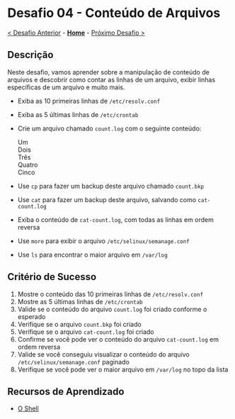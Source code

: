 # Desafio 04 - Conteúdo de Arquivos

[< Desafio Anterior](./Desafio-03.md) - **[Home](../README.md)** - [Próximo Desafio >](./Challenge-05.md)

## Descrição

Neste desafio, vamos aprender sobre a manipulação de conteúdo de arquivos e descobrir como contar as linhas de um arquivo, exibir linhas específicas de um arquivo e muito mais.

- Exiba as 10 primeiras linhas de `/etc/resolv.conf`
- Exiba as 5 últimas linhas de `/etc/crontab`
- Crie um arquivo chamado `count.log` com o seguinte conteúdo:

    Um<br>
    Dois<br>
    Três<br>
    Quatro<br>
    Cinco

- Use `cp` para fazer um backup deste arquivo chamado `count.bkp`
- Use `cat` para fazer um backup deste arquivo, salvando como `cat-count.log`
- Exiba o conteúdo de `cat-count.log`, com todas as linhas em ordem reversa
- Use `more` para exibir o arquivo `/etc/selinux/semanage.conf`
- Use `ls` para encontrar o maior arquivo em `/var/log`

## Critério de Sucesso

1. Mostre o conteúdo das 10 primeiras linhas de `/etc/resolv.conf`
2. Mostre as 5 últimas linhas de `/etc/crontab`
3. Valide se o conteúdo do arquivo `count.log` foi criado conforme o esperado
4. Verifique se o arquivo `count.bkp` foi criado
5. Verifique se o arquivo `cat-count.log` foi criado
6. Confirme se você pode ver o conteúdo do arquivo `cat-count.log` em ordem reversa
7. Valide se você conseguiu visualizar o conteúdo do arquivo `/etc/selinux/semanage.conf` paginado
8. Verifique se você pode ver o maior arquivo em `/var/log` no topo da lista

## Recursos de Aprendizado

- [O Shell](https://linuxjourney.com/lesson/the-shell)
